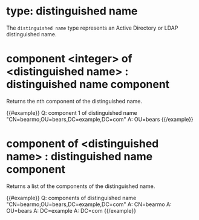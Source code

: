 # type: distinguished name

The `distinguished name` type represents an Active Directory or LDAP distinguished name.

# component &lt;integer&gt; of &lt;distinguished name&gt; : distinguished name component

Returns the nth component of the distinguished name.

{{#example}}
Q: component 1 of distinguished name "CN=bearmo,OU=bears,DC=example,DC=com"
A: OU=bears
{{/example}}

# component of &lt;distinguished name&gt; : distinguished name component

Returns a list of the components of the distinguished name.

{{#example}}
Q: components of distinguished name "CN=bearmo,OU=bears,DC=example,DC=com"
A: CN=bearmo
A: OU=bears
A: DC=example
A: DC=com
{{/example}}
